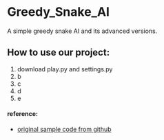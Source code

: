 # Greedy_Snake_AI
A simple greedy snake AI and its advanced versions.

## How to use our project:
1. download play.py and settings.py
2. b
3. c
4. d
5. e

#### reference:
* [original sample code from github](https://github.com/hayderkharrufa/snake_pathfinding_ai)
